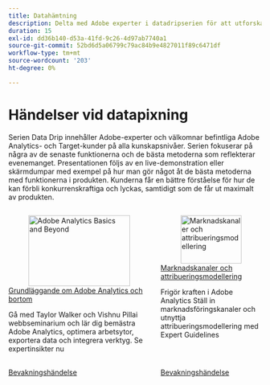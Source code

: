 ```yaml
---
title: Datahämtning
description: Delta med Adobe experter i datadripserien för att utforska de senaste funktionerna och de bästa metoderna i Adobe Analytics & Target, med live-demonstrationer som säkerställer att kunderna maximerar sin produktpotential och behåller sin konkurrenskraft.
duration: 15
exl-id: dd36b140-d53a-41fd-9c26-4d97ab7740a1
source-git-commit: 52bd6d5a06799c79ac84b9e4827011f89c6471df
workflow-type: tm+mt
source-wordcount: '203'
ht-degree: 0%

---
```


# Händelser vid datapixning

Serien Data Drip innehåller Adobe-experter och välkomnar befintliga Adobe Analytics- och Target-kunder på alla kunskapsnivåer. Serien fokuserar på några av de senaste funktionerna och de bästa metoderna som reflekterar evenemanget. Presentationen följs av en live-demonstration eller skärmdumpar med exempel på hur man gör något åt de bästa metoderna med funktionerna i produkten. Kunderna får en bättre förståelse för hur de kan förbli konkurrenskraftiga och lyckas, samtidigt som de får ut maximalt av produkten.

<!-- CARDS

{cta  = Watch event}

* 2025/adobe-analytics-basics-beyond.md
* 2025/marketing-channel-attribution-modeling.md
* 2025/migrating-to-web-sdk.md

-->
<!-- START CARDS HTML - DO NOT MODIFY BY HAND -->
<div class="columns">
    <div class="column is-half-tablet is-half-desktop is-one-third-widescreen" aria-label="Adobe Analytics Basics and Beyond">
        <div class="card" style="height: 100%; display: flex; flex-direction: column; height: 100%;">
            <div class="card-image">
                <figure class="image x-is-16by9">
                    <a href="2025/adobe-analytics-basics-beyond.md" title="Adobe Analytics Basics and Beyond" target="_blank" rel="referrer">
                        <img class="is-bordered-r-small" src="https://video.tv.adobe.com/v/3443028/?format=jpeg&nocache=1761687728532" alt="Adobe Analytics Basics and Beyond"
                             style="width: 100%; aspect-ratio: 16 / 9; object-fit: cover; overflow: hidden; display: block; margin: auto;">
                    </a>
                </figure>
            </div>
            <div class="card-content is-padded-small" style="display: flex; flex-direction: column; flex-grow: 1; justify-content: space-between;">
                <div class="top-card-content">
                    <p class="headline is-size-6 has-text-weight-bold">
                        <a href="2025/adobe-analytics-basics-beyond.md" target="_blank" rel="referrer" title="Adobe Analytics Basics and Beyond">Grundläggande om Adobe Analytics och bortom</a>
                    </p>
                    <p class="is-size-6">Gå med Taylor Walker och Vishnu Pillai webbseminarium och lär dig bemästra Adobe Analytics, optimera arbetsytor, exportera data och integrera verktyg. Se expertinsikter nu</p>
                </div>
                <a href="2025/adobe-analytics-basics-beyond.md" target="_blank" rel="referrer" class="spectrum-Button spectrum-Button--outline spectrum-Button--primary spectrum-Button--sizeM" style="align-self: flex-start; margin-top: 1rem;">
                    <span class="spectrum-Button-label has-no-wrap has-text-weight-bold"> Bevakningshändelse </span>
                </a>
            </div>
        </div>
    </div>
    <div class="column is-half-tablet is-half-desktop is-one-third-widescreen" aria-label="Marketing Channels & Attribution Modeling">
        <div class="card" style="height: 100%; display: flex; flex-direction: column; height: 100%;">
            <div class="card-image">
                <figure class="image x-is-16by9">
                    <a href="2025/marketing-channel-attribution-modeling.md" title="Marknadskanaler och attribueringsmodellering" target="_blank" rel="referrer">
                        <img class="is-bordered-r-small" src="https://video.tv.adobe.com/v/3443020/?format=jpeg&nocache=1761687728525" alt="Marknadskanaler och attribueringsmodellering"
                             style="width: 100%; aspect-ratio: 16 / 9; object-fit: cover; overflow: hidden; display: block; margin: auto;">
                    </a>
                </figure>
            </div>
            <div class="card-content is-padded-small" style="display: flex; flex-direction: column; flex-grow: 1; justify-content: space-between;">
                <div class="top-card-content">
                    <p class="headline is-size-6 has-text-weight-bold">
                        <a href="2025/marketing-channel-attribution-modeling.md" target="_blank" rel="referrer" title="Marknadskanaler och attribueringsmodellering">Marknadskanaler och attribueringsmodellering</a>
                    </p>
                    <p class="is-size-6">Frigör kraften i Adobe Analytics Ställ in marknadsföringskanaler och utnyttja attribueringsmodellering med Expert Guidelines</p>
                </div>
                <a href="2025/marketing-channel-attribution-modeling.md" target="_blank" rel="referrer" class="spectrum-Button spectrum-Button--outline spectrum-Button--primary spectrum-Button--sizeM" style="align-self: flex-start; margin-top: 1rem;">
                    <span class="spectrum-Button-label has-no-wrap has-text-weight-bold"> Bevakningshändelse </span>
                </a>
            </div>
        </div>
    </div>
</div>
<!-- END CARDS HTML - DO NOT MODIFY BY HAND -->
